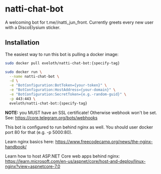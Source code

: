 # natti-chat-bot
A welcoming bot for t.me//natti_jun_front. Currently greets every new user with a DiscoElysium sticker.

## Installation

The easiest way to run this bot is pulling a docker image:

```bash
sudo docker pull eveloth/natti-chat-bot:{specify-tag}

sudo docker run \
  --name natti-chat-bot \
  -d \
  -e "BotConfiguration:BotToken={your-token}" \
  -e "BotConfiguration:HostAddress={your-domain}" \
  -e "BotConfiguration:SecretToken={e.g.-random-guid}" \
  -p 443:443 \
  eveloth/natti-chat-bot:{specify-tag}
```
**NOTE:** you MUST have an SSL certificate! Otherwise webhook won't be set. See: https://core.telegram.org/bots/webhooks

This bot is configured to run behind nginx as well. You should user docker port 80 for that (e.g. -p 5000:80).

Learn nginx basics here: https://www.freecodecamp.org/news/the-nginx-handbook/

Learn how to host ASP.NET Core web apps behind nginx: https://learn.microsoft.com/en-us/aspnet/core/host-and-deploy/linux-nginx?view=aspnetcore-7.0
